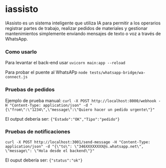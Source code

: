 # iassisto
IAssisto es un sistema inteligente que utiliza IA para permitir a los operarios registrar partes de trabajo, realizar pedidos de materiales y gestionar mantenimientos simplemente enviando mensajes de texto o voz a través de WhatsApp.

### Como usarlo
Para levantar el back-end usar
``uvicorn main:app --reload``

Para probar el puente al WhatsAPp
``node tests/whatsapp-bridge/wa-connect.js``

### Pruebas de pedidos
Ejemplo de prueba manual:
``curl -X POST http://localhost:8000/webhook -H "Content-Type: application/json" -d "{\"from\":\"1234\",\"message\":\"Quiero hacer un pedido urgente\"}"``

El output debería ser:
```{"Estado":"OK","Tipo":"pedido"}```

### Pruebas de notificaciones
``curl -X POST http://localhost:3001/send-message -H "Content-Type: application/json" -d "{\"to\": \"346XXXXXXXX@s.whatsapp.net\", \"message\": \"Hola desde el backend\"}"``

El ouput debería ser:
```{"status":"ok"}```